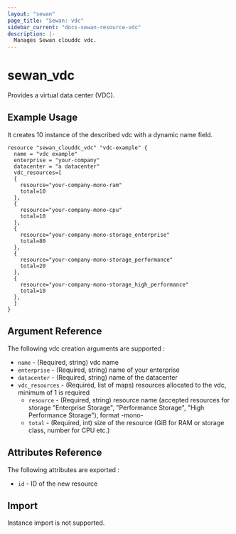 ```yaml
---
layout: "sewan"
page_title: "Sewan: vdc"
sidebar_current: "docs-sewan-resource-vdc"
description: |-
  Manages Sewan clouddc vdc.
---
```


# sewan\_vdc

Provides a virtual data center (VDC).

## Example Usage

It creates 10 instance of the described vdc with a dynamic name field.

```hcl
resource "sewan_clouddc_vdc" "vdc-example" {
  name = "vdc example"
  enterprise = "your-company"
  datacenter = "a datacenter"
  vdc_resources=[
  {
    resource="your-company-mono-ram"
    total=10
  },
  {
    resource="your-company-mono-cpu"
    total=10
  },
  {
    resource="your-company-mono-storage_enterprise"
    total=80
  },
  {
    resource="your-company-mono-storage_performance"
    total=20
  },
  {
    resource="your-company-mono-storage_high_performance"
    total=10
  },
  ]
}
```

## Argument Reference

The following vdc creation arguments are supported :

* `name` - (Required, string) vdc name
* `enterprise` - (Required, string) name of your enterprise
* `datacenter` - (Required, string) name of the datacenter
* `vdc_resources` - (Required, list of maps) resources allocated to the vdc, minimum of 1 is required
  * `resource` - (Required, string) resource name (accepted resources for storage "Enterprise Storage", "Performance Storage", "High Performance Storage"), format <enterprise name>-mono-<resource name>
  * `total` - (Required, int) size of the resource (GiB for RAM or storage class, number for CPU etc.)

## Attributes Reference

The following attributes are exported :

* `id` - ID of the new resource

## Import

Instance import is not supported.
